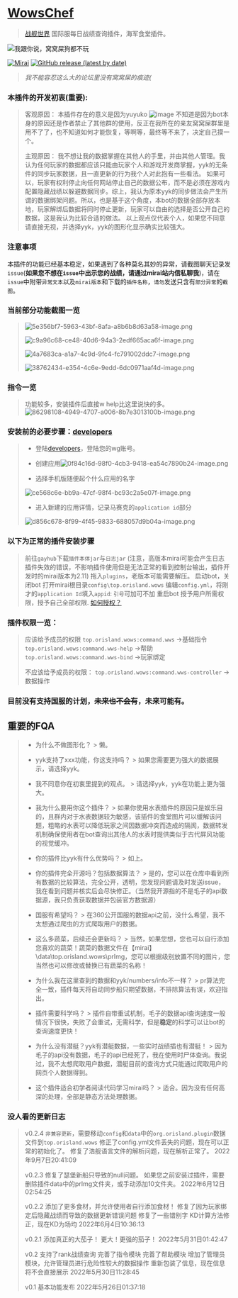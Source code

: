 # [WowsChef](https://github.com/Orisland/WowsHelper)
> [战舰世界](https://eu.wargaming.net/en/games/wows) 国际服每日战绩查询插件，海军食堂插件。

![我跟你说，窝窝屎狗都不玩](/assets/uploads/files/1653490878249-0197f0e3-c2e4-416d-aab1-3143c7629604-image.png)

[![Mirai](https://img.shields.io/badge/Mirai-bot-green)](https://github.com/mamoe/mirai)
[![GitHub release (latest by date)](https://img.shields.io/github/downloads/Orisland/JMiraiFrame/latest/total)](https://github.com/Orisland/WowsHelper/releases/tag/WowsChef-0.2.4)
>
>*我不能容忍这么大的论坛里没有窝窝屎的痕迹(*
### 本插件的开发初衷(**重要**):

>客观原因：
> 本插件存在的意义是因为yuyuko
> ![image](/assets/uploads/files/1653490589998-00046bd2-6112-4327-8bfc-7ebcaf35cc94-image.png)
>不知道是因为bot本身的原因还是作者禁止了其他群的使用，反正在我所在的亲友窝窝屎群里是用不了了，也不知道如何才能恢复，等啊等，最终等不来了，决定自己摸一个。
>
>主观原因：
>我不想让我的数据掌握在其他人的手里，并由其他人管理。我认为任何玩家的数据都应该只能由玩家个人和游戏开发商掌握，yyk的无条件的同步玩家数据，且一直更新的行为我个人对此抱有一些看法。
>如果可以，玩家有权利停止向任何网站停止自己的数据公布，而不是必须在游戏内配置隐藏战绩以躲避数据同步。综上，我认为原本yyk的同步做法会产生所谓的数据绑架问题。所以，也是基于这个角度，本bot的数据全部存放本地，玩家解绑后数据将同时停止更新，玩家可以自由的选择是否公开自己的数据，这是我认为比较合适的做法。
>以上观点仅代表个人，如果您不同意请直接无视，并选择yyk，yyk的图形化显示确实比较强大。
>


### 注意事项
本插件的功能已经基本稳定，如果遇到了各种莫名其妙的异常，请截图聊天记录发`issue`(**如果您不想在`issue`中出示您的战绩，请通过mirai站内信私聊我**)，请在`issue`中附带`异常文本`以及`mirai版本`和下载的`插件名称`，`请勿`发送只含有`部分异常`的`截图`。

### 当前部分功能截图一览
>![5e356bf7-5963-43bf-8afa-a8b6b8d63a58-image.png](/assets/uploads/files/1654483158678-5e356bf7-5963-43bf-8afa-a8b6b8d63a58-image.png)
>
>![c9a96c68-ce48-40d6-94a3-2edf665aca6f-image.png](/assets/uploads/files/1654483197662-c9a96c68-ce48-40d6-94a3-2edf665aca6f-image.png)
>
>![4a7683ca-a1a7-4c9d-9fc4-fc791002ddc7-image.png](/assets/uploads/files/1654483332572-4a7683ca-a1a7-4c9d-9fc4-fc791002ddc7-image.png)
>
>![38762434-e354-4c6e-9edd-6dc0971aaf4d-image.png](/assets/uploads/files/1654483252232-38762434-e354-4c6e-9edd-6dc0971aaf4d-image.png)
>

###  指令一览
>功能较多，安装插件后直接w help比这里说快的多。
>![86298108-4949-4707-a006-8b7e3013100b-image.png](/assets/uploads/files/1653881689683-86298108-4949-4707-a006-8b7e3013100b-image.png)
>


###  安装前的必要步骤：[developers](https://developers.wargaming.net/applications/)
> * 登陆[developers](https://developers.wargaming.net/applications/)，登陆您的wg账号。
>
> * 创建应用![0f84c16d-98f0-4cb3-9418-ea54c7890b24-image.png](/assets/uploads/files/1653498673089-0f84c16d-98f0-4cb3-9418-ea54c7890b24-image.png)
>
> * 选择手机版随便起个什么应用的名字
>
> ![ce568c6e-bb9a-47cf-98f4-bc93c2a5e07f-image.png](/assets/uploads/files/1653498728471-ce568c6e-bb9a-47cf-98f4-bc93c2a5e07f-image.png)
>
> * 进入新建的应用详情，记录马赛克的`application id`部分
>
> ![d856c678-8f99-4f45-9833-688057d9b04a-image.png](/assets/uploads/files/1653498842766-d856c678-8f99-4f45-9833-688057d9b04a-image.png)

###  以下为正常的插件安装步骤
> 前往`gayhub`下载`插件本体jar`与`日志jar`
(注意，高版本mirai可能会产生日志插件失效的错误，不影响插件使用但是无法正常的看到控制台输出，插件开发时的mirai版本为2.11)
>  拖入`plugins`，老版本可能需要解压。
>  启动bot，关闭bot
> 打开mirai根目录`config\top.orisland.wows`
> 编辑`config.yml`，将刚才的`application Id`填入`appid`: `引号`可加可不加
> 重启bot
> 授予用户所需权限，授予自己全部权限.
[如何授权？](https://docs.mirai.mamoe.net/console/Permissions.html#%E8%A2%AB%E8%AE%B8%E5%8F%AF%E4%BA%BA-id)

###  插件权限一览：
> 应该给予成员的权限
> `top.orisland.wows:command.wws`                  ->基础指令
> `top.orisland.wows:command.wws-help`       ->帮助
> `top.orisland.wows:command.wws-bind`      ->玩家绑定
>
> 不应该给予成员的权限：
> `top.orisland.wows:command.wws-controller`   ->数据操作

### 目前没有支持国服的计划，~~未来也不会有~~，未来可能有。

## 重要的FQA
> * 为什么不做图形化？
    > 懒。
>
> * yyk支持了xxx功能，你这支持吗？
    > 如果您需要更为强大的数据展示，请选择yyk。
>
> * 我不同意你在初衷里提到的观点。
    > 请选择yyk，yyk在功能上更为强大。
>
> * 我为什么要用你这个插件？
    > 如果你使用水表插件的原因只是娱乐目的，且群内对于水表数据较为敏感，该插件的食堂图片可以缓解该问题，粗略的水表可以降低玩家之间因数据冲突而造成的隔阂，数据转发机制确保使用者在bot查询出其他人的水表时提供类似于古代屏风功能的视觉缓冲。
>
> * 你的插件比yyk有什么优势吗？
    > 如上。
>
> * 你的插件完全开源吗？包括数据算法？
    > 是的，您可以在仓库中看到所有数据的比较算法，完全公开，透明，您发现问题请及时发送issue，我在看到问题并核实后会尽快修正。（当然我开源指的不是毛子的api数据源，我只负责获取数据并包装官方数据源）
>
> * 国服有希望吗？
    > 在360公开国服的数据api之前，没什么希望，我不太想通过爬虫的方式爬取用户的数据。
>
> * 这么多蔬菜，后续还会更新吗？
    > 当然，如果您想，您也可以自行添加您喜欢的蔬菜！蔬菜的数据文件在【mirai】\data\top.orisland.wows\prImg，您可以根据级别放置不同的图片，您当然也可以修改或替换已有蔬菜的名称！
>
> * 为什么我在这里查到的数据和yyk/numbers/info不一样？
    > pr算法完全一致，插件每天将自动同步船只期望数据，不排除算法有误，欢迎指出。
>
> * 插件需要科学吗？
    > 插件自带重试机制，毛子的数据api查询速度一般情况下很快，失败了会重试，无需科学，但是**稳定**的科学可以让bot的查询速度更快！
>
> * 为什么没有潜艇？yyk有潜艇数据，一些实时战绩插也有潜艇！
    > 因为毛子的api没有数据，毛子的api已经死了，我在使用时尸体查询。我说过，我不太想爬取用户数据，潜艇目前的查询方式只能通过爬取用户的网页个人数据得到。
>
> * 这个插件适合初学者阅读代码学习mirai吗？
    > 适合。因为没有任何高深的处理，全部是静态方法处理数据。


### 没人看的更新日志

>v0.2.4
>`非兼容更新`，需要移动`config`和`data`中的`org.orisland.plugin`数据文件到`top.orisland.wows`
>修正了config.yml文件丢失的问题，现在可以正常的初始化了。
修复了浩舰语言文件的解析问题，现在解析正常了。
>2022年9月7日20:41:09
>
>v0.2.3
>修复了瑟堡新船只导致的null问题。
>如果您之前安装过插件，需要删除插件data中的prImg文件夹，或手动添加10文件夹。
>2022年6月12日02:54:25
>
> v0.2.2
> 添加了更多食材，并允许使用者自行添加食材！
> 修复了因为玩家绑定后隐藏战绩而导致的数据更新错误问题
> 修复了一些错别字
> KD计算方法修正，现在KD为场均
> 2022年6月4日10:36:13
>
> v0.2.1
> 添加真正的大茄子！
> 更大！更强的茄子！
> 2022年5月31日01:42:47
>
> v0.2
> 支持了rank战绩查询
> 完善了指令模块
> 完善了帮助模块
> 增加了管理员模块，允许管理员进行危险性较大的数据操作
> 重新包装了信息，现在信息将不会直接展示
> 2022年5月30日11:28:45
>
> v0.1
> 基本功能发布
> 2022年5月26日01:37:18